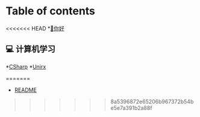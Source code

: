 # Table of contents

<<<<<<< HEAD
*[👋你好](README.md)

## 💻 计算机学习<a href="#cs" id="cs"></a>

*[CSharp](cs/csharp.md)
*[Unirx](cs/unirx.md)




=======
* [README](README.md)
>>>>>>> 8a5396872e65206b967372b54be5e7a391b2a88f

